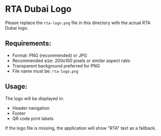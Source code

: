 # RTA Dubai Logo

Please replace the `rta-logo.png` file in this directory with the actual RTA Dubai logo.

## Requirements:
- Format: PNG (recommended) or JPG
- Recommended size: 200x100 pixels or similar aspect ratio
- Transparent background preferred for PNG
- File name must be: `rta-logo.png`

## Usage:
The logo will be displayed in:
- Header navigation
- Footer
- QR code print labels

If the logo file is missing, the application will show "RTA" text as a fallback.
